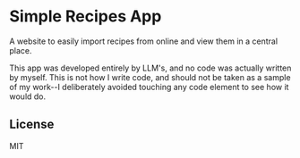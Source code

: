 # Simple Recipes App

A website to easily import recipes from online and view them in a central place.

This app was developed entirely by LLM's, and no code was actually written by myself. This is not how I write code, and should not be taken as a sample of my work--I deliberately avoided touching any code element to see how it would do.

## License

MIT
